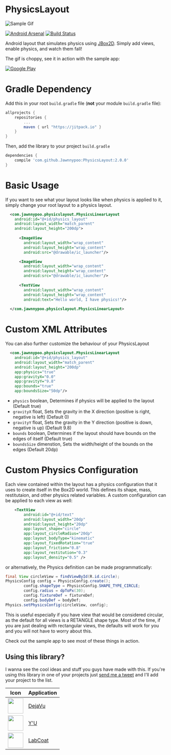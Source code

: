 # PhysicsLayout

![Sample Gif](http://fat.gfycat.com/TotalCheerfulDromedary.gif)

[![Android Arsenal](https://img.shields.io/badge/Android%20Arsenal-PhysicsLayout-brightgreen.svg?style=flat)](http://android-arsenal.com/details/1/1762) [![Build Status](https://travis-ci.org/Jawnnypoo/PhysicsLayout.svg?branch=master)](https://travis-ci.org/Jawnnypoo/PhysicsLayout)

Android layout that simulates physics using [JBox2D](https://github.com/jbox2d/jbox2d). Simply add views, enable physics, and watch them fall!

The gif is choppy, see it in action with the sample app:

[![Google Play](https://raw.githubusercontent.com/Jawnnypoo/PhysicsLayout/master/art/google-play-badge.png)](https://play.google.com/store/apps/details?id=com.jawnnypoo.physicslayout.sample)

# Gradle Dependency

Add this in your root `build.gradle` file (**not** your module `build.gradle` file):

```gradle
allprojects {
	repositories {
		...
		maven { url "https://jitpack.io" }
	}
}
```

Then, add the library to your project `build.gradle`
```gradle
dependencies {
    compile 'com.github.Jawnnypoo:PhysicsLayout:2.0.0'
}
```

# Basic Usage
If you want to see what your layout looks like when physics is applied to it, simply change your root layout to a physics layout. 
```xml
  <com.jawnnypoo.physicslayout.PhysicsLinearLayout
    android:id="@+id/physics_layout"
    android:layout_width="match_parent"
    android:layout_height="200dp">
            
      <ImageView
        android:layout_width="wrap_content"
        android:layout_height="wrap_content"
        android:src="@drawable/ic_launcher"/>

      <ImageView
        android:layout_width="wrap_content"
        android:layout_height="wrap_content"
        android:src="@drawable/ic_launcher"/>
              
      <TextView
        android:layout_width="wrap_content"
        android:layout_height="wrap_content"
        android:text="Hello world, I have physics!"/>
            
  </com.jawnnypoo.physicslayout.PhysicsLinearLayout>
```     
# Custom XML Attributes
You can also further customize the behaviour of your PhysicsLayout
    
```xml  
  <com.jawnnypoo.physicslayout.PhysicsLinearLayout
    android:id="@+id/physics_layout"
    android:layout_width="match_parent"
    android:layout_height="200dp"
    app:physics="true"
    app:gravityX="0.0"
    app:gravityY="9.8"
    app:bounds="true"
    app:boundsSize="50dp"/>
```            

 * `physics` boolean, Determines if physics will be applied to the layout (Default true)
 * `gravityX` float, Sets the gravity in the X direction (positive is right, negative is left) (Default 0)
 * `gravityY` float, Sets the gravity in the Y direction (positive is down, negative is up) (Default 9.8)
 * `bounds` boolean, Determines if the layout should have bounds on the edges of itself (Default true)
 * `boundsSize` dimenstion, Sets the width/height of the bounds on the edges (Default 20dp)

# Custom Physics Configuration
Each view contained within the layout has a physics configuration that it uses to create itself in the Box2D world. This defines its shape, mass, restitutaion, and other physics related variables. A custom configuration can be applied to each view as well:
```xml
    <TextView
        android:id="@+id/text"
        android:layout_width="20dp"
        android:layout_height="20dp"
        app:layout_shape="circle"
        app:layout_circleRadius="20dp"
        app:layout_bodyType="kinematic"
        app:layout_fixedRotation="true"
        app:layout_friction="0.8"
        app:layout_restitution="0.3"
        app:layout_density="0.5" />
```
or alternatively, the Physics definition can be made programmatically:
```java
final View circleView = findViewById(R.id.circle);
PhysicsConfig config = PhysicsConfig.create();
        config.shapeType = PhysicsConfig.SHAPE_TYPE_CIRCLE;
        config.radius = dpToPx(30);
        config.fixtureDef = fixtureDef;
        config.bodyDef = bodyDef;
Physics.setPhysicsConfig(circleView, config);
```

This is useful especially if you have view that would be considered circular, as the default for all views is a RETANGLE shape type. Most of the time, if you are just dealing with rectangular views, the defaults will work for you and you will not have to worry about this. 

Check out the sample app to see most of these things in action.

## Using this library?

I wanna see the cool ideas and stuff you guys have made with this. If you're using this library in one of your projects just [send me a tweet](https://twitter.com/Jawnnypoo) and I'll add your project to the list.


Icon | Application
------------ | -------------
<img src="https://lh6.ggpht.com/bD8GKGQKsT-QD7vk6eV74I1JvOUOdDv7dxHN2_RghjigfStO7_kjk4PRqOb2XohG2Q=w300-rw" width="48" height="48" /> | [DejaVu]
<img src="https://lh3.googleusercontent.com/yUX513TrmvL7qnpCeyGsnw5ydjGVokY2ZKqOgc5pGD60F4JkVE4smmJyKVb8H-IZsw=w300-rw" width="48" height="48" /> | [Y'U]
<img src="https://lh3.googleusercontent.com/kI_H1o6q1ug7YcsD6B0BPkq0DUxdLYTOAEvny7wRE4fEPa130rFlzZS-6viGBumzhw=w300-rw" width="48" height="48" /> | [LabCoat]
[DejaVu]:https://play.google.com/store/apps/details?id=vincorp.in.dejavu
[Y'U]:https://play.google.com/store/apps/details?id=com.brounie.yumultimedia
[LabCoat]:https://play.google.com/store/apps/details?id=com.commit451.gitlab
